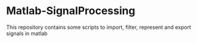 # Matlab-SignalProcessing
This repository contains some scripts to import, filter, represent and export signals in matlab
